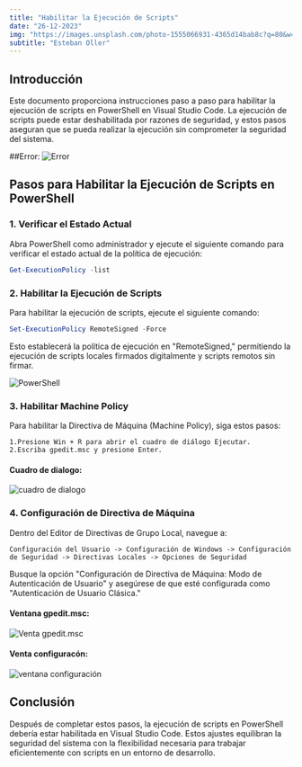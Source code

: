 ```yaml
---
title: "Habilitar la Ejecución de Scripts"
date: "26-12-2023"
img: "https://images.unsplash.com/photo-1555066931-4365d14bab8c?q=80&w=1470&auto=format&fit=crop&ixlib=rb-4.0.3&ixid=M3wxMjA3fDB8MHxwaG90by1wYWdlfHx8fGVufDB8fHx8fA%3D%3D"
subtitle: "Esteban Oller"
---
```


## Introducción

Este documento proporciona instrucciones paso a paso para habilitar la ejecución de scripts en PowerShell en Visual Studio Code. La ejecución de scripts puede estar deshabilitada por razones de seguridad, y estos pasos aseguran que se pueda realizar la ejecución sin comprometer la seguridad del sistema.

##Error:
![Error](https://zestebanz.github.io/my-gallery/public/img/dev-test/Ejecucion%20de%20Scripts/error.png)

## Pasos para Habilitar la Ejecución de Scripts en PowerShell

### 1. Verificar el Estado Actual

Abra PowerShell como administrador y ejecute el siguiente comando para verificar el estado actual de la política de ejecución:

```powershell
Get-ExecutionPolicy -list
```

### 2. Habilitar la Ejecución de Scripts

Para habilitar la ejecución de scripts, ejecute el siguiente comando:

```powershell
Set-ExecutionPolicy RemoteSigned -Force
```

Esto establecerá la política de ejecución en "RemoteSigned," permitiendo la ejecución de scripts locales firmados digitalmente y scripts remotos sin firmar.

![PowerShell](https://zestebanz.github.io/my-gallery/public/img/dev-test/Ejecucion%20de%20Scripts/powershell-comandos.png)

### 3. Habilitar Machine Policy

Para habilitar la Directiva de Máquina (Machine Policy), siga estos pasos:

```
1.Presione Win + R para abrir el cuadro de diálogo Ejecutar.
2.Escriba gpedit.msc y presione Enter.

```

#### Cuadro de dialogo:

![cuadro de dialogo](https://zestebanz.github.io/my-gallery/public/img/dev-test/Ejecucion%20de%20Scripts/cuadro-dialogo.png)

### 4. Configuración de Directiva de Máquina

Dentro del Editor de Directivas de Grupo Local, navegue a:

```
Configuración del Usuario -> Configuración de Windows -> Configuración de Seguridad -> Directivas Locales -> Opciones de Seguridad

```

Busque la opción "Configuración de Directiva de Máquina: Modo de Autenticación de Usuario" y asegúrese de que esté configurada como "Autenticación de Usuario Clásica."

#### Ventana gpedit.msc:

![Venta gpedit.msc](https://zestebanz.github.io/my-gallery/public/img/dev-test/Ejecucion%20de%20Scripts/config.png)

#### Venta configuracón:

![ventana configuración](https://zestebanz.github.io/my-gallery/public/img/dev-test/Ejecucion%20de%20Scripts/config2.png)

## Conclusión

Después de completar estos pasos, la ejecución de scripts en PowerShell debería estar habilitada en Visual Studio Code. Estos ajustes equilibran la seguridad del sistema con la flexibilidad necesaria para trabajar eficientemente con scripts en un entorno de desarrollo.

